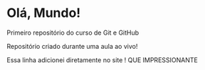 # Olá, Mundo!
 Primeiro repositório do curso de Git e GitHub

Repositório criado durante uma aula ao vivo!

Essa linha  adicionei diretamente no site !  QUE IMPRESSIONANTE
